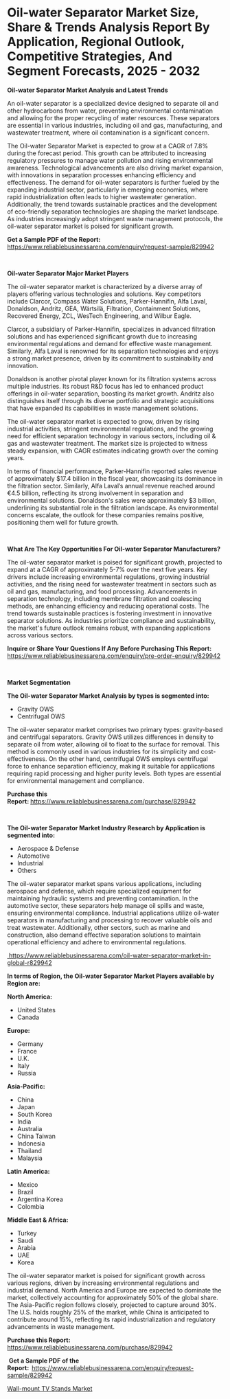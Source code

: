 <p><h1>Oil-water Separator Market Size, Share & Trends Analysis Report By Application, Regional Outlook, Competitive Strategies, And Segment Forecasts, 2025 - 2032</h1></p><p><strong>Oil-water Separator Market Analysis and Latest Trends</strong></p>
<p><p>An oil-water separator is a specialized device designed to separate oil and other hydrocarbons from water, preventing environmental contamination and allowing for the proper recycling of water resources. These separators are essential in various industries, including oil and gas, manufacturing, and wastewater treatment, where oil contamination is a significant concern.</p><p>The Oil-water Separator Market is expected to grow at a CAGR of 7.8% during the forecast period. This growth can be attributed to increasing regulatory pressures to manage water pollution and rising environmental awareness. Technological advancements are also driving market expansion, with innovations in separation processes enhancing efficiency and effectiveness. The demand for oil-water separators is further fueled by the expanding industrial sector, particularly in emerging economies, where rapid industrialization often leads to higher wastewater generation. Additionally, the trend towards sustainable practices and the development of eco-friendly separation technologies are shaping the market landscape. As industries increasingly adopt stringent waste management protocols, the oil-water separator market is poised for significant growth.</p></p>
<p><strong>Get a Sample PDF of the Report:&nbsp;</strong> <a href="https://www.reliablebusinessarena.com/enquiry/request-sample/829942?utm_campaign=3017&utm_medium=2&utm_source=Github&utm_content=ia&utm_term=25032025&utm_id=oil-water-separator">https://www.reliablebusinessarena.com/enquiry/request-sample/829942</a></p>
<p>&nbsp;</p>
<p><strong>Oil-water Separator Major Market Players</strong></p>
<p><p>The oil-water separator market is characterized by a diverse array of players offering various technologies and solutions. Key competitors include Clarcor, Compass Water Solutions, Parker-Hannifin, Alfa Laval, Donaldson, Andritz, GEA, Wärtsilä, Filtration, Containment Solutions, Recovered Energy, ZCL, WesTech Engineering, and Wilbur Eagle. </p><p>Clarcor, a subsidiary of Parker-Hannifin, specializes in advanced filtration solutions and has experienced significant growth due to increasing environmental regulations and demand for effective waste management. Similarly, Alfa Laval is renowned for its separation technologies and enjoys a strong market presence, driven by its commitment to sustainability and innovation.</p><p>Donaldson is another pivotal player known for its filtration systems across multiple industries. Its robust R&D focus has led to enhanced product offerings in oil-water separation, boosting its market growth. Andritz also distinguishes itself through its diverse portfolio and strategic acquisitions that have expanded its capabilities in waste management solutions.</p><p>The oil-water separator market is expected to grow, driven by rising industrial activities, stringent environmental regulations, and the growing need for efficient separation technology in various sectors, including oil & gas and wastewater treatment. The market size is projected to witness steady expansion, with CAGR estimates indicating growth over the coming years.</p><p>In terms of financial performance, Parker-Hannifin reported sales revenue of approximately $17.4 billion in the fiscal year, showcasing its dominance in the filtration sector. Similarly, Alfa Laval’s annual revenue reached around €4.5 billion, reflecting its strong involvement in separation and environmental solutions. Donaldson's sales were approximately $3 billion, underlining its substantial role in the filtration landscape. As environmental concerns escalate, the outlook for these companies remains positive, positioning them well for future growth.</p></p>
<p>&nbsp;</p>
<p><strong>What Are The Key Opportunities For Oil-water Separator Manufacturers?</strong></p>
<p><p>The oil-water separator market is poised for significant growth, projected to expand at a CAGR of approximately 5-7% over the next five years. Key drivers include increasing environmental regulations, growing industrial activities, and the rising need for wastewater treatment in sectors such as oil and gas, manufacturing, and food processing. Advancements in separation technology, including membrane filtration and coalescing methods, are enhancing efficiency and reducing operational costs. The trend towards sustainable practices is fostering investment in innovative separator solutions. As industries prioritize compliance and sustainability, the market's future outlook remains robust, with expanding applications across various sectors.</p></p>
<p><strong>Inquire or Share Your Questions If Any Before Purchasing This Report:</strong> <a href="https://www.reliablebusinessarena.com/enquiry/pre-order-enquiry/829942?utm_campaign=3017&utm_medium=2&utm_source=Github&utm_content=ia&utm_term=25032025&utm_id=oil-water-separator">https://www.reliablebusinessarena.com/enquiry/pre-order-enquiry/829942</a></p>
<p>&nbsp;</p>
<p><strong>Market Segmentation</strong></p>
<p><strong>The Oil-water Separator Market Analysis by types is segmented into:</strong></p>
<p><ul><li>Gravity OWS</li><li>Centrifugal OWS</li></ul></p>
<p><p>The oil-water separator market comprises two primary types: gravity-based and centrifugal separators. Gravity OWS utilizes differences in density to separate oil from water, allowing oil to float to the surface for removal. This method is commonly used in various industries for its simplicity and cost-effectiveness. On the other hand, centrifugal OWS employs centrifugal force to enhance separation efficiency, making it suitable for applications requiring rapid processing and higher purity levels. Both types are essential for environmental management and compliance.</p></p>
<p><strong>Purchase this Report:&nbsp;</strong><a href="https://www.reliablebusinessarena.com/purchase/829942?utm_campaign=3017&utm_medium=2&utm_source=Github&utm_content=ia&utm_term=25032025&utm_id=oil-water-separator">https://www.reliablebusinessarena.com/purchase/829942</a></p>
<p>&nbsp;</p>
<p><strong>The Oil-water Separator Market Industry Research by Application is segmented into:</strong></p>
<p><ul><li>Aerospace & Defense</li><li>Automotive</li><li>Industrial</li><li>Others</li></ul></p>
<p><p>The oil-water separator market spans various applications, including aerospace and defense, which require specialized equipment for maintaining hydraulic systems and preventing contamination. In the automotive sector, these separators help manage oil spills and waste, ensuring environmental compliance. Industrial applications utilize oil-water separators in manufacturing and processing to recover valuable oils and treat wastewater. Additionally, other sectors, such as marine and construction, also demand effective separation solutions to maintain operational efficiency and adhere to environmental regulations.</p></p>
<p><a href="https://www.reliablebusinessarena.com/oil-water-separator-market-in-global-r829942?utm_campaign=3017&utm_medium=2&utm_source=Github&utm_content=ia&utm_term=25032025&utm_id=oil-water-separator">&nbsp;https://www.reliablebusinessarena.com/oil-water-separator-market-in-global-r829942</a></p>
<p><strong>In terms of Region, the Oil-water Separator Market Players available by Region are:</strong></p>
<p>
    <p> <strong> North America: </strong>
        <ul>
            <li>United States</li>
            <li>Canada</li>
        </ul>
        </p> 
    <p> <strong> Europe: </strong>
        <ul>
            <li>Germany</li>
            <li>France</li>
            <li>U.K.</li>
            <li>Italy</li>
            <li>Russia</li>
        </ul>
        </p> 
    <p> <strong> Asia-Pacific: </strong>
        <ul>
            <li>China</li>
            <li>Japan</li>
            <li>South Korea</li>
            <li>India</li>
            <li>Australia</li>
            <li>China Taiwan</li>
            <li>Indonesia</li>
            <li>Thailand</li>
            <li>Malaysia</li>
        </ul>
        </p> 
    <p> <strong> Latin America: </strong>
        <ul>
            <li>Mexico</li>
            <li>Brazil</li>
            <li>Argentina Korea</li>
            <li>Colombia</li>
        </ul>
        </p> 
    <p> <strong> Middle East & Africa: </strong>
        <ul>
            <li>Turkey</li>
            <li>Saudi</li>
            <li>Arabia</li>
            <li>UAE</li>
            <li>Korea</li>
        </ul>
    </p>
    </p>
<p><p>The oil-water separator market is poised for significant growth across various regions, driven by increasing environmental regulations and industrial demand. North America and Europe are expected to dominate the market, collectively accounting for approximately 50% of the global share. The Asia-Pacific region follows closely, projected to capture around 30%. The U.S. holds roughly 25% of the market, while China is anticipated to contribute around 15%, reflecting its rapid industrialization and regulatory advancements in waste management.</p></p>
<p><strong>Purchase this Report: </strong><a href="https://www.reliablebusinessarena.com/purchase/829942?utm_campaign=3017&utm_medium=2&utm_source=Github&utm_content=ia&utm_term=25032025&utm_id=oil-water-separator">https://www.reliablebusinessarena.com/purchase/829942</a></p>
<p>&nbsp;<strong>Get a Sample PDF of the Report:&nbsp;&nbsp;</strong><a href="https://www.reliablebusinessarena.com/enquiry/request-sample/829942?utm_campaign=3017&utm_medium=2&utm_source=Github&utm_content=ia&utm_term=25032025&utm_id=oil-water-separator">https://www.reliablebusinessarena.com/enquiry/request-sample/829942</a></p>
<p><strong></strong></p>
<p><p><a href="https://github.com/boysabotzoc/Market-Research-Report-List-1/blob/main/wall-mount-tv-stands-market.md?utm_campaign=3017&utm_medium=2&utm_source=Github&utm_content=ia&utm_term=25032025&utm_id=oil-water-separator">Wall-mount TV Stands Market</a></p></p>